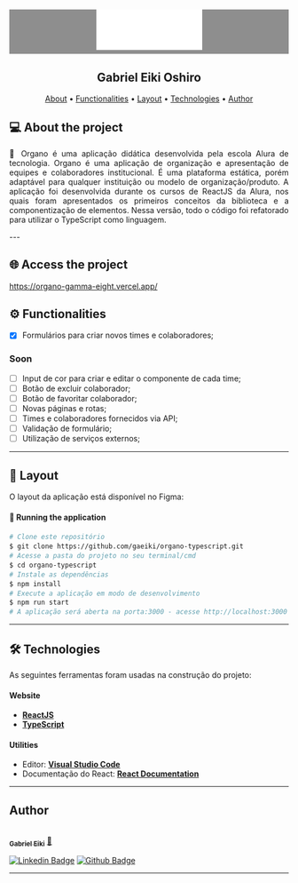 <h1 align="center" style="background-color: #8e8e8e" >
    <img alt="Organo" title="#Organo" src="./public/imagens/logo.png" />
</h1>

<h2 align="center">
Gabriel Eiki Oshiro
</h2>

<p align="center">
 <a href="#-about-the-project">About</a> •
 <a href="#-functionalities">Functionalities</a> •
 <a href="#-layout">Layout</a> •
 <a href="#-technologies">Technologies</a> •
 <a href="#-author">Author</a>
 <!-- <a href="#user-content--licença">Licence</a> -->
</p>


## 💻 About the project
<p align="justify">
🚀 Organo é uma aplicação didática desenvolvida pela escola Alura de tecnologia. Organo é uma aplicação de organização e apresentação de equipes e colaboradores institucional. É uma plataforma estática, porém adaptável para qualquer instituição ou modelo de organização/produto.
A aplicação foi desenvolvida durante os cursos de ReactJS da Alura, nos quais foram apresentados os primeiros conceitos da biblioteca e a componentização de elementos.
Nessa versão, todo o código foi refatorado para utilizar o TypeScript como linguagem.
</p>
---

## 🌐 Access the project
https://organo-gamma-eight.vercel.app/

## ⚙️ Functionalities

- [x] Formulários para criar novos times e colaboradores;


### Soon

- [ ] Input de cor para criar e editar o componente de cada time;
- [ ] Botão de excluir colaborador;
- [ ] Botão de favoritar colaborador;
- [ ] Novas páginas e rotas;
- [ ] Times e colaboradores fornecidos via API;
- [ ] Validação de formulário;
- [ ] Utilização de serviços externos;

---

## 🎨 Layout
O layout da aplicação está disponível no Figma:
<a href="https://www.figma.com/file/T6BLI1HfB81eYOiVgpqQz7/Projeto-Intro-ao-React?node-id=134%3A143&t=KXPt5lcuH7wDCgvE-0">
  <img alt="" src="https://img.shields.io/badge/Acessar%20Layout%20-Figma-%2304D361">
</a>

#### 🧭 Running the application

```bash
# Clone este repositório
$ git clone https://github.com/gaeiki/organo-typescript.git
# Acesse a pasta do projeto no seu terminal/cmd
$ cd organo-typescript
# Instale as dependências
$ npm install
# Execute a aplicação em modo de desenvolvimento
$ npm run start
# A aplicação será aberta na porta:3000 - acesse http://localhost:3000
```
---

## 🛠 Technologies

As seguintes ferramentas foram usadas na construção do projeto:

#### **Website**

- **[ReactJS](https://reactjs.org/)**
- **[TypeScript](https://www.typescriptlang.org/)**

#### **Utilities**


- Editor: **[Visual Studio Code](https://code.visualstudio.com/)**
- Documentação do React: **[React Documentation](https://create-react-app.dev/docs/adding-a-stylesheet/)**

---

## Author

<a href="https://www.instagram.com/gaeiki/">
 <img style="border-radius: 100%;" src="https://avatars.githubusercontent.com/u/64814663?v=4" width="100px;" alt=""/>
 <br />
 <sub><b>Gabriel Eiki</b></sub></a> <a href="https://www.linkedin.com/in/gabriel-eiki-oshiro-07b324b0/" title="Gabriel Eiki Oshiro">🚀</a>
 <br />

[![Linkedin Badge](https://img.shields.io/badge/-GabrielEiki-blue?style=flat-square&logo=Linkedin&logoColor=white&link=https://www.linkedin.com/in/ne%C3%ADlton-seguins-bb8786a6/)](https://www.linkedin.com/in/gabriel-eiki-oshiro-07b324b0/)
[![Github Badge](https://img.shields.io/badge/-GabrielEiki-161b22?style=flat-square&logo=Github&logoColor=white&link=https://github.com/gaeiki)](https://github.com/gaeiki)

---

<!-- ## 📝 Licença
Desenvolvido por [Alura](https://www.alura.com.br/).
--- -->